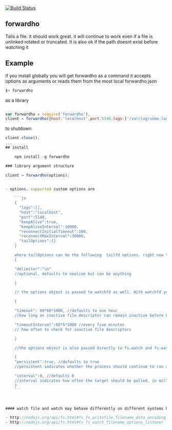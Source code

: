 [![Build Status](https://secure.travis-ci.org/soldair/node-forwardho.png)](http://travis-ci.org/soldair/node-forwardho)

## forwardho

Tails a file. it should work great. it will continue to work even if a file is unlinked rotated or truncated. It is also ok if the path doesnt exist before watching it

## Example

if you install globally you will get forwardho as a command it accepts options as arguments or reads them from the most local forwardho.json

```sh
$> forwardho
```

as a library

```js

var forwardho = require('forwardho'),
client = forwardho({host:'localhost',port:5140,logs:['/var/log/some.log','/var/log/someother.log']});

```

to shutdown

```js
client.close();
,,,
## install

	npm install -g forwardho

### library argument structure

client = forwardho(options);


- options. supported custom options are

	```js
	{
	  "logs":[],
	  "host":"localhost",
	  "port":5140,
	  "keepAlive":true,
	  "keepAliveInterval":10000,
	  "reconnectInitialTimeout":100,
	  "reconnectMaxInterval":30000,
	  "tailOptions":{}
	}

	where tailOptions can be the following  tailfd options. right now tail options are always applied to all logs watched by this client.
	{

	"delimiter":"\n"
	//optional. defaults to newline but can be anything

	}

	// the options object is passed to watchfd as well. With watchfd you may configure

	{

	"timeout": 60*60*1000, //defaults to one hour
	//how long an inactive file descriptor can remain inactive before being cleared

	"timeoutInterval":60*5*1000 //every five minutes
	// how often to check for inactive file descriptors

	}

	//the options object is also passed directly to fs.watch and fs.watchFile so you may configure

	{
	"persistent":true, //defaults to true
	//persistent indicates whether the process should continue to run as long as files are being watched

	"interval":0, //defaults 0
	//interval indicates how often the target should be polled, in milliseconds. (On Linux systems with inotify, interval is ignored.) 
	}
	```



#### watch file and watch may behave differently on different systems here is the doc for it.

- http://nodejs.org/api/fs.html#fs_fs_writefile_filename_data_encoding_callback
- http://nodejs.org/api/fs.html#fs_fs_watch_filename_options_listener
